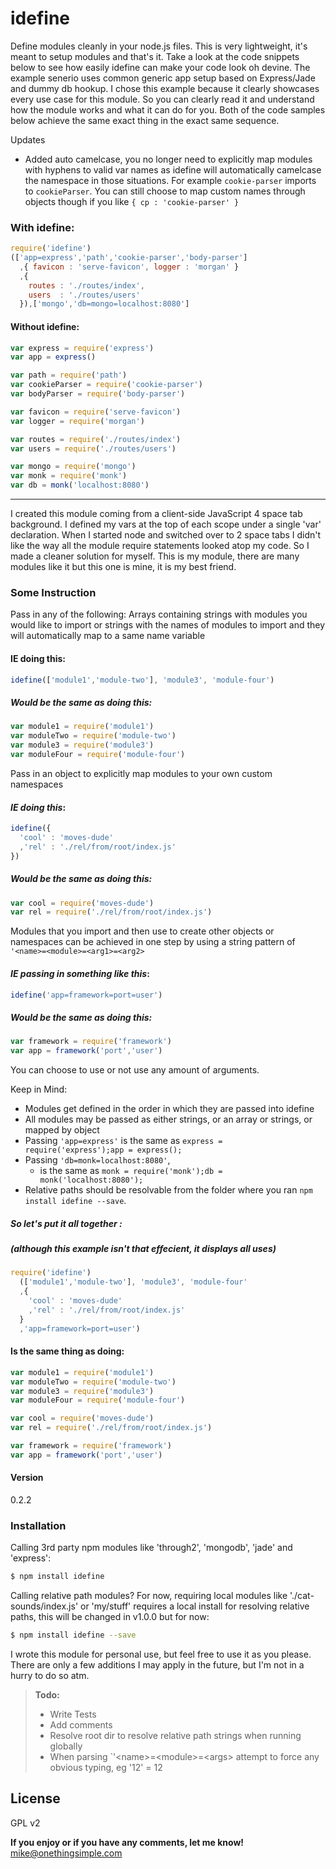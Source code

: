 # **idefine**

Define modules cleanly in your node.js files. This is very lightweight, it's meant to setup modules and that's it. Take a look at the code snippets below to see how easily idefine can make your code look oh devine. The example senerio uses common generic app setup based on Express/Jade and dummy db hookup. I chose this example because it clearly showcases every use case for this module. So you can clearly read it and understand how the module works and what it can do for you. Both of the code samples below achieve the same exact thing in the exact same sequence.


Updates
- Added auto camelcase, you no longer need to explicitly map modules with hyphens to valid var names as idefine will automatically camelcase the namespace in those situations. For example `cookie-parser` imports to `cookieParser`. You can still choose to map custom names through objects though if you like `{ cp : 'cookie-parser' }`  

### With idefine:
```js
require('idefine')
(['app=express','path','cookie-parser','body-parser']
  ,{ favicon : 'serve-favicon', logger : 'morgan' }
  ,{
    routes : './routes/index',
    users  : './routes/users'
  }),['mongo','db=mongo=localhost:8080']
```

#### Without idefine:
```js
var express = require('express')
var app = express()

var path = require('path')
var cookieParser = require('cookie-parser')
var bodyParser = require('body-parser')

var favicon = require('serve-favicon')
var logger = require('morgan')

var routes = require('./routes/index')
var users = require('./routes/users')

var mongo = require('mongo')
var monk = require('monk')
var db = monk('localhost:8080')
```
---
I created this module coming from a client-side JavaScript 4 space tab background. I defined my vars at the top of each scope under a single 'var' declaration. When I started node and switched over to 2 space tabs I didn't like the way all the module require statements looked atop my code. So I made a cleaner solution for myself. This is my module, there are many modules like it but this one is mine, it is my best friend.

### Some Instruction

 Pass in any of the following:
   Arrays containing strings with modules you would like to import or strings with the names of modules to import and they will automatically map to a same name variable
 
#### **IE doing this**:
```js
idefine(['module1','module-two'], 'module3', 'module-four')
```
##### ***Would be the same as doing this***:
```js
var module1 = require('module1')
var moduleTwo = require('module-two')
var module3 = require('module3')
var moduleFour = require('module-four')
```
Pass in an object to explicitly map modules to your own custom namespaces

#### ***IE doing this***:
```js
idefine({
  'cool' : 'moves-dude'
  ,'rel' : './rel/from/root/index.js'
})
```
##### ***Would be the same as doing this***:
```js
var cool = require('moves-dude')
var rel = require('./rel/from/root/index.js')
```
Modules that you import and then use to create other objects or namespaces can be achieved in one step by using a string pattern of `'<name>=<module>=<arg1>=<arg2>`
#### ***IE passing in something like this***:
```js
idefine('app=framework=port=user')
```
##### ***Would be the same as doing this***:
```js
var framework = require('framework')
var app = framework('port','user')
```
 You can choose to use or not use any amount of arguments.

Keep in Mind:
  - Modules get defined in the order in which they are passed into idefine 
  - All modules may be passed as either strings, or an array or strings, or mapped by object
  - Passing `'app=express'` is the same as `express = require('express');app = express();`
  - Passing `'db=monk=localhost:8080'`,
    - is the same as `monk = require('monk');db = monk('localhost:8080');`
  - Relative paths should be resolvable from the folder where you ran `npm install idefine --save`.

##### **So let's put it all together** :
##### (*although this example isn't that effecient, it displays all uses*)

```js
require('idefine')
  (['module1','module-two'], 'module3', 'module-four'
  ,{
    'cool' : 'moves-dude'
    ,'rel' : './rel/from/root/index.js'
  }
  ,'app=framework=port=user')
```
#### Is the same thing as doing:

```js
var module1 = require('module1')
var moduleTwo = require('module-two')
var module3 = require('module3')
var moduleFour = require('module-four')

var cool = require('moves-dude')
var rel = require('./rel/from/root/index.js')

var framework = require('framework')
var app = framework('port','user')
```

#### Version
0.2.2

### Installation

Calling 3rd party npm modules like 'through2', 'mongodb', 'jade' and 'express':

```sh
$ npm install idefine
```
Calling relative path modules? For now, requiring local modules like './cat-sounds/index.js' or 'my/stuff' requires a local install for resolving relative paths, this will be changed in v1.0.0 but for now:
```sh
$ npm install idefine --save
```
I wrote this module for personal use, but feel free to use it as you please. There are only a few additions I may apply in the future, but I'm not in a hurry to do so atm.

> **Todo:**
> - Write Tests
> - Add comments
> - Resolve root dir to resolve relative path strings when running globally
> - When parsing `'&lt;name&gt;=&lt;module&gt;=&lt;args&gt; attempt to force any obvious typing, eg '12' = 12

License
----

GPL v2

**If you enjoy or if you have any comments, let me know!**
[mike@onethingsimple.com](http://onethingsimple.com)
